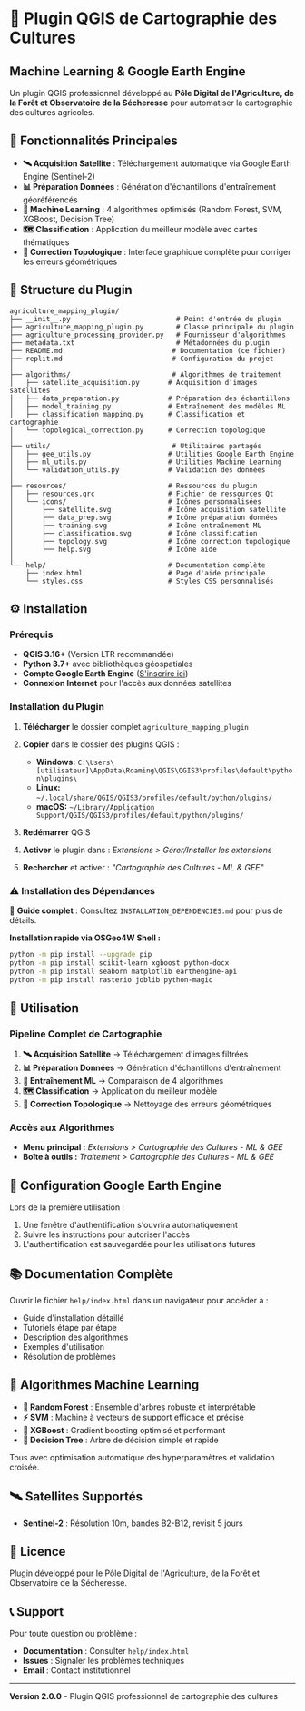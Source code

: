 # 🌱 Plugin QGIS de Cartographie des Cultures

## Machine Learning & Google Earth Engine

Un plugin QGIS professionnel développé au **Pôle Digital de l'Agriculture, de la Forêt et Observatoire de la Sécheresse** pour automatiser la cartographie des cultures agricoles.

## 🎯 Fonctionnalités Principales

- **🛰️ Acquisition Satellite** : Téléchargement automatique via Google Earth Engine (Sentinel-2)
- **📊 Préparation Données** : Génération d'échantillons d'entraînement géoréférencés
- **🤖 Machine Learning** : 4 algorithmes optimisés (Random Forest, SVM, XGBoost, Decision Tree)
- **🗺️ Classification** : Application du meilleur modèle avec cartes thématiques
- **🔧 Correction Topologique** : Interface graphique complète pour corriger les erreurs géométriques

## 📁 Structure du Plugin

```
agriculture_mapping_plugin/
├── __init__.py                          # Point d'entrée du plugin
├── agriculture_mapping_plugin.py        # Classe principale du plugin
├── agriculture_processing_provider.py   # Fournisseur d'algorithmes
├── metadata.txt                         # Métadonnées du plugin
├── README.md                           # Documentation (ce fichier)
├── replit.md                           # Configuration du projet
│
├── algorithms/                         # Algorithmes de traitement
│   ├── satellite_acquisition.py       # Acquisition d'images satellites
│   ├── data_preparation.py            # Préparation des échantillons
│   ├── model_training.py              # Entraînement des modèles ML
│   ├── classification_mapping.py      # Classification et cartographie
│   └── topological_correction.py      # Correction topologique
│
├── utils/                              # Utilitaires partagés
│   ├── gee_utils.py                   # Utilities Google Earth Engine
│   ├── ml_utils.py                    # Utilities Machine Learning
│   └── validation_utils.py            # Validation des données
│
├── resources/                         # Ressources du plugin
│   ├── resources.qrc                  # Fichier de ressources Qt
│   └── icons/                         # Icônes personnalisées
│       ├── satellite.svg              # Icône acquisition satellite
│       ├── data_prep.svg              # Icône préparation données
│       ├── training.svg               # Icône entraînement ML
│       ├── classification.svg         # Icône classification
│       ├── topology.svg               # Icône correction topologique
│       └── help.svg                   # Icône aide
│
└── help/                              # Documentation complète
    ├── index.html                     # Page d'aide principale
    └── styles.css                     # Styles CSS personnalisés
```

## ⚙️ Installation

### Prérequis
- **QGIS 3.16+** (Version LTR recommandée)
- **Python 3.7+** avec bibliothèques géospatiales
- **Compte Google Earth Engine** ([S'inscrire ici](https://earthengine.google.com/))
- **Connexion Internet** pour l'accès aux données satellites

### Installation du Plugin

1. **Télécharger** le dossier complet `agriculture_mapping_plugin`

2. **Copier** dans le dossier des plugins QGIS :
   - **Windows:** `C:\Users\[utilisateur]\AppData\Roaming\QGIS\QGIS3\profiles\default\python\plugins\`
   - **Linux:** `~/.local/share/QGIS/QGIS3/profiles/default/python/plugins/`
   - **macOS:** `~/Library/Application Support/QGIS/QGIS3/profiles/default/python/plugins/`

3. **Redémarrer** QGIS

4. **Activer** le plugin dans : *Extensions > Gérer/Installer les extensions*

5. **Rechercher** et activer : *"Cartographie des Cultures - ML & GEE"*

### ⚠️ Installation des Dépendances 

📖 **Guide complet** : Consultez `INSTALLATION_DEPENDENCIES.md` pour plus de détails.

**Installation rapide via OSGeo4W Shell :**
```bash
python -m pip install --upgrade pip
python -m pip install scikit-learn xgboost python-docx
python -m pip install seaborn matplotlib earthengine-api
python -m pip install rasterio joblib python-magic
```


## 🚀 Utilisation

### Pipeline Complet de Cartographie

1. **🛰️ Acquisition Satellite** → Téléchargement d'images filtrées
2. **📊 Préparation Données** → Génération d'échantillons d'entraînement  
3. **🤖 Entraînement ML** → Comparaison de 4 algorithmes
4. **🗺️ Classification** → Application du meilleur modèle
5. **🔧 Correction Topologique** → Nettoyage des erreurs géométriques

### Accès aux Algorithmes

- **Menu principal :** *Extensions > Cartographie des Cultures - ML & GEE*
- **Boîte à outils :** *Traitement > Cartographie des Cultures - ML & GEE*

## 🔧 Configuration Google Earth Engine

Lors de la première utilisation :
1. Une fenêtre d'authentification s'ouvrira automatiquement
2. Suivre les instructions pour autoriser l'accès
3. L'authentification est sauvegardée pour les utilisations futures

## 📚 Documentation Complète

Ouvrir le fichier `help/index.html` dans un navigateur pour accéder à :
- Guide d'installation détaillé
- Tutoriels étape par étape
- Description des algorithmes
- Exemples d'utilisation
- Résolution de problèmes

## 🤖 Algorithmes Machine Learning

- **🌳 Random Forest** : Ensemble d'arbres robuste et interprétable
- **⚡ SVM** : Machine à vecteurs de support efficace et précise
- **🚀 XGBoost** : Gradient boosting optimisé et performant
- **🌲 Decision Tree** : Arbre de décision simple et rapide

Tous avec optimisation automatique des hyperparamètres et validation croisée.

## 🛰️ Satellites Supportés

- **Sentinel-2** : Résolution 10m, bandes B2-B12, revisit 5 jours


## 📄 Licence

Plugin développé pour le Pôle Digital de l'Agriculture, de la Forêt et Observatoire de la Sécheresse.

## 📞 Support

Pour toute question ou problème :
- **Documentation** : Consulter `help/index.html`
- **Issues** : Signaler les problèmes techniques
- **Email** : Contact institutionnel

---

**Version 2.0.0** - Plugin QGIS professionnel de cartographie des cultures